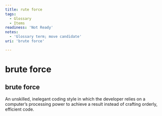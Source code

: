 ```yaml
---
title: rute force
tags:
  - Glossary
  - Items
readiness: 'Not Ready'
notes:
  - 'Glossary term; move candidate'
uri: 'brute force'

---
```

# brute force

## brute force

An unskilled, inelegant coding style in which the developer relies on a computer’s processing power to achieve a result instead of crafting orderly, efficient code.

